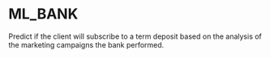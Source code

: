 # ML_BANK
Predict if the client will subscribe to a term deposit based on the analysis of the marketing campaigns the bank performed.
